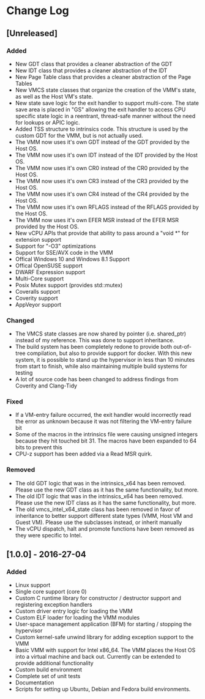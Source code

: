 # Change Log

## [Unreleased]
### Added
- New GDT class that provides a cleaner abstraction of the GDT
- New IDT class that provides a cleaner abstraction of the IDT
- New Page Table class that provides a cleaner abstraction of the Page Tables 
- New VMCS state classes that organize the creation of the VMM's state, as
  well as the Host VM's state. 
- New state save logic for the exit handler to support multi-core. The state
  save area is placed in "GS" allowing the exit handler to access CPU specific
  state logic in a reentrant, thread-safe manner without the need for lookups
  or APIC logic.
- Added TSS structure to intrinsics code. This structure is used by the
  custom GDT for the VMM, but is not actually used.
- The VMM now uses it's own GDT instead of the GDT provided by the Host OS.
- The VMM now uses it's own IDT instead of the IDT provided by the Host OS.
- The VMM now uses it's own CR0 instead of the CR0 provided by the Host OS.
- The VMM now uses it's own CR3 instead of the CR3 provided by the Host OS.
- The VMM now uses it's own CR4 instead of the CR4 provided by the Host OS.
- The VMM now uses it's own RFLAGS instead of the RFLAGS provided by the Host OS.
- The VMM now uses it's own EFER MSR instead of the EFER MSR provided by the Host OS.
- New vCPU APIs that provide that ability to pass around a "void *" for extension
  support
- Support for "-O3" optimizations
- Support for SSE/AVX code in the VMM
- Offical Windows 10 and Windows 8.1 Support
- Offical OpenSUSE support
- DWARF Expression support
- Multi-Core support
- Posix Mutex support (provides std::mutex)
- Coveralls support
- Coverity support
- AppVeyor support

### Changed
- The VMCS state classes are now shared by pointer (i.e. shared_ptr)
  instead of my reference. This was done to support inheritance.
- The build system has been completely redone to provide both out-of-tree
  compilation, but also to provide support for docker. With this new system,
  it is possible to stand up the hypervisor in less than 10 minutes from start
  to finish, while also maintaining multiple build systems for testing
- A lot of source code has been changed to address findings from Coverity 
  and Clang-Tidy

### Fixed
- If a VM-entry failure occurred, the exit handler would incorrectly read
  the error as unknown because it was not filtering the VM-entry failure
  bit
- Some of the macros in the intrinsics file were causing unsigned integers
  because they hit touched bit 31. The macros have been expanded to 64 bits
  to prevent this
- CPU-z support has been added via a Read MSR quirk. 

### Removed
- The old GDT logic that was in the intrinsics_x64 has been removed. Please
  use the new GDT class as it has the same functionality, but more.
- The old IDT logic that was in the intrinsics_x64 has been removed. Please
  use the new IDT class as it has the same functionality, but more.
- The old vmcs_intel_x64_state class has been removed in favor of inheritance
  to better support different state types (VMM, Host VM and Guest VM). Please
  use the subclasses instead, or inherit manually
- The vCPU dispatch, halt and promote functions have been removed as they
  were specific to Intel.

## [1.0.0] - 2016-27-04
### Added
- Linux support
- Single core support (core 0)
- Custom C runtime library for constructor / destructor support and registering
  exception handlers
- Custom driver entry logic for loading the VMM
- Custom ELF loader for loading the VMM modules
- User-space management application (BFM) for starting / stopping the
  hypervisor
- Custom kernel-safe unwind library for adding exception support to the VMM
- Basic VMM with support for Intel x86_64. The VMM places the Host OS into
  a virtual machine and back out. Currently can be extended to provide
  additional functionality
- Custom build environment
- Complete set of unit tests
- Documentation
- Scripts for setting up Ubuntu, Debian and Fedora build environments.
